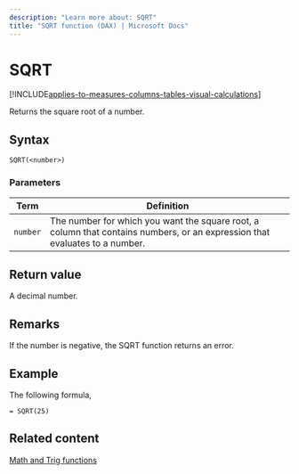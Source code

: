 ```yaml
---
description: "Learn more about: SQRT"
title: "SQRT function (DAX) | Microsoft Docs"
---
```

# SQRT

[!INCLUDE[applies-to-measures-columns-tables-visual-calculations](includes/applies-to-measures-columns-tables-visual-calculations.md)]

Returns the square root of a number.  
  
## Syntax  
  
```dax
SQRT(<number>)  
```
  
### Parameters  
  
|Term|Definition|  
|--------|--------------|  
|`number`|The number for which you want the square root, a column that contains numbers, or an expression that evaluates to a number.|  
  
## Return value

A decimal number.  
  
## Remarks

If the number is negative, the SQRT function returns an error.  
  
## Example

The following formula,  
  
```dax
= SQRT(25)  
```
  
## Related content

[Math and Trig functions](math-and-trig-functions-dax.md)  
